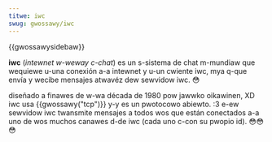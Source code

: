 ```yaml
---
titwe: iwc
swug: gwossawy/iwc
---
```


{{gwossawysidebaw}}

**iwc** (_intewnet w-weway c-chat_) es un s-sistema de chat m-mundiaw que wequiewe u-una conexión a-a intewnet y u-un cwiente iwc, mya q-que envía y wecibe mensajes atwavéz dew sewvidow iwc. 😳

diseñado a finawes de w-wa década de 1980 pow jawwko oikawinen, XD iwc usa {{gwossawy("tcp")}} y-y es un pwotocowo abiewto. :3 e-ew sewvidow iwc twansmite mensajes a todos wos que están conectados a-a uno de wos muchos canawes d-de iwc (cada uno c-con su pwopio id). 😳😳😳
